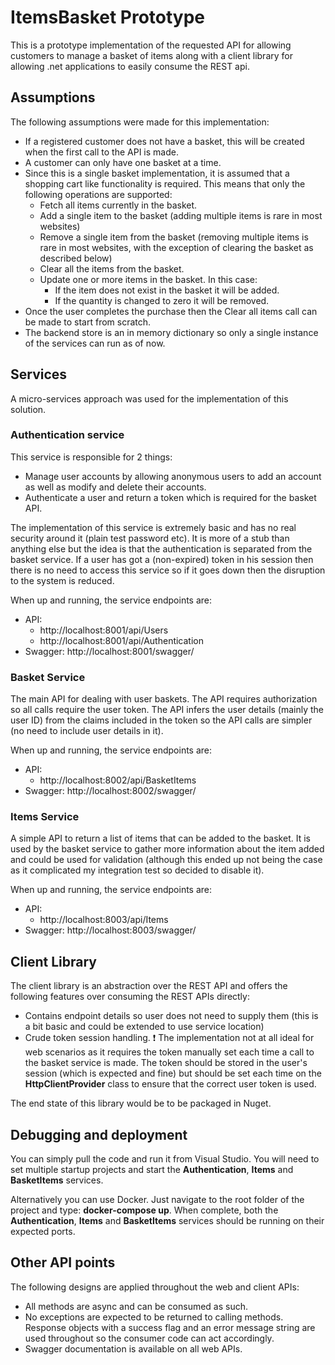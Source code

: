 # ItemsBasket Prototype #

This is a prototype implementation of the requested API for allowing customers to manage a basket of items along with a client library for allowing .net applications to easily consume the REST api.

## Assumptions ##

The following assumptions were made for this implementation:

* If a registered customer does not have a basket, this will be created when the first call to the API is made.
* A customer can only have one basket at a time. 
* Since this is a single basket implementation, it is assumed that a shopping cart like functionality is required. This means that only the following operations are supported:
	* Fetch all items currently in the basket.
	* Add a single item to the basket (adding multiple items is rare in most websites)
	* Remove a single item from the basket (removing multiple items is rare in most websites, with the exception of clearing the basket as described below)
	* Clear all the items from the basket.
	* Update one or more items in the basket. In this case:
		* If the item does not exist in the basket it will be added.
		* If the quantity is changed to zero it will be removed.
* Once the user completes the purchase then the Clear all items call can be made to start from scratch.
* The backend store is an in memory dictionary so only a single instance of the services can run as of now.

## Services ##

A micro-services approach was used for the implementation of this solution.

### Authentication service ###

This service is responsible for 2 things:

* Manage user accounts by allowing anonymous users to add an account as well as modify and delete their accounts.
* Authenticate a user and return a token which is required for the basket API.

The implementation of this service is extremely basic and has no real security around it (plain test password etc). It is more of a stub than anything else but the idea is that the authentication is separated from the basket service. If a user has got a (non-expired) token in his session then there is no need to access this service so if it goes down then the disruption to the system is reduced.

When up and running, the service endpoints are:

* API: 
	* http://localhost:8001/api/Users
	* http://localhost:8001/api/Authentication
* Swagger: http://localhost:8001/swagger/

### Basket Service ###

The main API for dealing with user baskets. The API requires authorization so all calls require the user token. The API infers the user details (mainly the user ID) from the claims included in the token so the API calls are simpler (no need to include user details in it).

When up and running, the service endpoints are:

* API: 
	* http://localhost:8002/api/BasketItems
* Swagger: http://localhost:8002/swagger/

### Items Service ###

A simple API to return a list of items that can be added to the basket. It is used by the basket service to gather more information about the item added and could be used for validation (although this ended up not being the case as it complicated my integration test so decided to disable it).

When up and running, the service endpoints are:

* API: 
	* http://localhost:8003/api/Items
* Swagger: http://localhost:8003/swagger/

## Client Library ##

The client library is an abstraction over the REST API and offers the following features over consuming the REST APIs directly:

* Contains endpoint details so user does not need to supply them (this is a bit basic and could be extended to use service location)
* Crude token session handling.
:exclamation: The implementation not at all ideal for web scenarios as it requires the token manually set each time a call to the basket service is made. The token should be stored in the user's session (which is expected and fine) but should be set each time on the **HttpClientProvider** class to ensure that the correct user token is used.

The end state of this library would be to be packaged in Nuget.

## Debugging and deployment ##

You can simply pull the code and run it from Visual Studio. You will need to set multiple startup projects and start the **Authentication**, **Items** and **BasketItems** services.

Alternatively you can use Docker. Just navigate to the root folder of the project and type: **docker-compose up**. When complete, both the **Authentication**, **Items** and **BasketItems** services should be running on their expected ports.

## Other API points ##

The following designs are applied throughout the web and client APIs:

* All methods are async and can be consumed as such.
* No exceptions are expected to be returned to calling methods. Response objects with a success flag and an error message string are used throughout so the consumer code can act accordingly.
* Swagger documentation is available on all web APIs.
